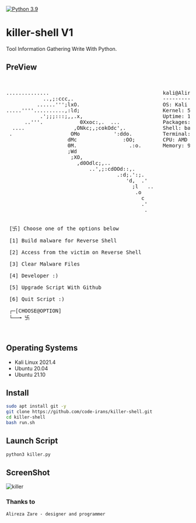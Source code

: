 
[![Python 3.9](https://img.shields.io/badge/Python-3.9-yellow.svg)](http://www.python.org/download/) 


# killer-shell V1

Tool Information Gathering Write With Python.


## PreView
<pre>

    
..............                                     kali@Alireza-PC
            ..,;:ccc,.                             ---------------
          ......''';lxO.                           OS: Kali GNU/Linux Rolling on Windows 10 x86_64
.....''''..........,:ld;                           Kernel: 5.10.60.1-microsoft-standard-WSL2
           .';;;:::;,,.x,                          Uptime: 1 hour, 40 mins
      ..'''.            0Xxoc:,.  ...              Packages: 1273 (dpkg)
  ....                ,ONkc;,;cokOdc',.            Shell: bash 5.1.16
 .                   OMo           ':ddo.          Terminal: Windows Terminal
                    dMc               :OO;         CPU: AMD A10 PRO-7350B R6 4C+6G (4) @ 2.095GHz
                    0M.                 .:o.       Memory: 94MiB / 5491MiB
                    ;Wd
                     ;XO,
                       ,d0Odlc;,..
                           ..',;:cdOOd::,.
                                    .:d;.':;.
                                       'd,  .'
                                         ;l   ..
                                          .o
                                            c
                                            .'
                                             .


 [卐] Choose one of the options below

 [1] Build malware for Reverse Shell

 [2] Access from the victim on Reverse Shell

 [3] Clear Malware Files

 [4] Developer :)

 [5] Upgrade Script With Github

 [6] Quit Script :)

 ┌─[CHOOSE@OPTION]
 └──╼ 卐


</pre>


## Operating Systems
- Kali Linux 2021.4
- Ubuntu 20.04
- Ubuntu 21.10

## Install
```bash
sudo apt install git -y
git clone https://github.com/code-irans/killer-shell.git
cd killer-shell
bash run.sh
```

## Launch Script
```bash
python3 killer.py
```

## ScreenShot
![killer](https://s6.uupload.ir/files/screenshot_2022-02-08_121008_qow.png)

### Thanks to
    Alireza Zare - designer and programmer
     
